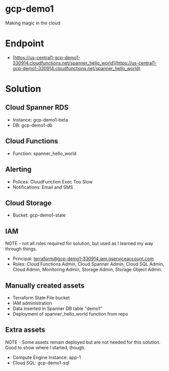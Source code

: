 # gcp-demo1
Making magic in the cloud

# Endpoint
- [https://us-central1-gcp-demo1-330914.cloudfunctions.net/spanner_hello_world](https://us-central1-gcp-demo1-330914.cloudfunctions.net/spanner_hello_world)

# Solution
## Cloud Spanner RDS
- Instance: gcp-demo1-beta
- DB: gcp-demo1-db

## Cloud Functions
- Function: spanner_hello_world

## Alerting
- Polices: CloudFunction Exec Too Slow
- Notifications: Email and SMS

## Cloud Storage
- Bucket: gcp-demo1-state

## IAM
NOTE - not all roles required for solution, but used as I learned my way through things.
- Principal: terraform@gcp-demo1-330914.iam.gserviceaccount.com 
- Roles: Cloud Functions Admin, Cloud Spanner Admin, Cloud SQL Admin, Cloud Admin, Monitoring Admin, Storage Admin, Storage Object Admin.

## Manually created assets
- Terraform State File bucket
- IAM administration
- Data inserted in Spanner DB table "demo1"
- Deployment of spanner_hello_world function from repo

## Extra assets
NOTE - Some assets remain deployed but are not needed for this solution. Good to show where I started, though.
- Compute Engine Instance: app-1
- Cloud SQL: gcp-demo1-sql
